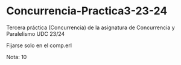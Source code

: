 # Concurrencia-Practica3-23-24
Tercera práctica (Concurrencia) de la asignatura de Concurrencia y Paralelismo UDC 23/24

Fijarse solo en el comp.erl

Nota: 10
